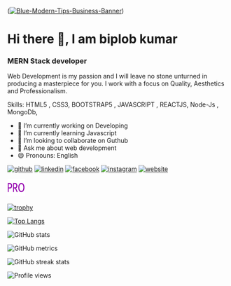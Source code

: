 
(<a href="https://ibb.co/5Fx3MNW"><img src="https://i.ibb.co/L5hykLz/Blue-Modern-Tips-Business-Banner.png" alt="Blue-Modern-Tips-Business-Banner" border="0"></a>)
# Hi there 👋, I am biplob kumar
### MERN Stack developer
Web Development is my passion and I will leave no stone unturned in producing a masterpiece for you. I work with a focus on Quality, Aesthetics and Professionalism.

Skills: HTML5 , CSS3, BOOTSTRAP5 , JAVASCRIPT , REACTJS, Node-Js , MongoDb,

- 🔭 I’m currently working on Developing 
- 🌱 I’m currently learning Javascript 
- 👯 I’m looking to collaborate on Guthub 
- 💬 Ask me about web development
- 😄 Pronouns: English 


[<img src='https://cdn.jsdelivr.net/npm/simple-icons@3.0.1/icons/github.svg' alt='github' height='40'>](https://github.com/biplob7789)  [<img src='https://cdn.jsdelivr.net/npm/simple-icons@3.0.1/icons/linkedin.svg' alt='linkedin' height='40'>](https://www.linkedin.com/in/biplob-kumar-07750a250/)  [<img src='https://cdn.jsdelivr.net/npm/simple-icons@3.0.1/icons/facebook.svg' alt='facebook' height='40'>](https://www.facebook.com/https://www.facebook.com/profile.php?id=100014976270192)  [<img src='https://cdn.jsdelivr.net/npm/simple-icons@3.0.1/icons/instagram.svg' alt='instagram' height='40'>](https://www.instagram.com/https://www.instagram.com/biplobkumar579/?hl=en/)  [<img src='https://cdn.jsdelivr.net/npm/simple-icons@3.0.1/icons/icloud.svg' alt='website' height='40'>](https://biplob7789.github.io/MY-PORTFOLIO/)  

<a href='https://github.com/pricing'><img src='https://raw.githubusercontent.com/acervenky/animated-github-badges/master/assets/pro.gif' width='40' height='40'></a> 

[![trophy](https://github-profile-trophy.vercel.app/?username=biplob7789)](https://github.com/ryo-ma/github-profile-trophy)

[![Top Langs](https://github-readme-stats.vercel.app/api/top-langs/?username=biplob7789)](https://github.com/anuraghazra/github-readme-stats)

![GitHub stats](https://github-readme-stats.vercel.app/api?username=biplob7789&show_icons=true&count_private=true)  

![GitHub metrics](https://metrics.lecoq.io/biplob7789)  

![GitHub streak stats](https://streak-stats.demolab.com/?user=biplob7789)  

![Profile views](https://gpvc.arturio.dev/biplob7789)  
